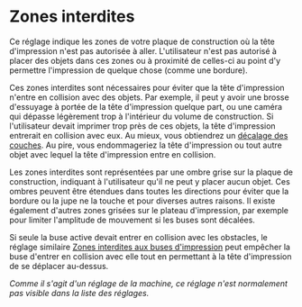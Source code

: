 Zones interdites
====
Ce réglage indique les zones de votre plaque de construction où la tête d'impression n'est pas autorisée à aller. L'utilisateur n'est pas autorisé à placer des objets dans ces zones ou à proximité de celles-ci au point d'y permettre l'impression de quelque chose (comme une bordure).

Ces zones interdites sont nécessaires pour éviter que la tête d'impression n'entre en collision avec des objets. Par exemple, il peut y avoir une brosse d'essuyage à portée de la tête d'impression quelque part, ou une caméra qui dépasse légèrement trop à l'intérieur du volume de construction. Si l'utilisateur devait imprimer trop près de ces objets, la tête d'impression entrerait en collision avec eux. Au mieux, vous obtiendrez un [décalage des couches](../troubleshooting/layer_shift.md). Au pire, vous endommageriez la tête d'impression ou tout autre objet avec lequel la tête d'impression entre en collision.

Les zones interdites sont représentées par une ombre grise sur la plaque de construction, indiquant à l'utilisateur qu'il ne peut y placer aucun objet. Ces ombres peuvent être étendues dans toutes les directions pour éviter que la bordure ou la jupe ne la touche et pour diverses autres raisons. Il existe également d'autres zones grisées sur le plateau d'impression, par exemple pour limiter l'amplitude de mouvement si les buses sont décalées.

Si seule la buse active devait entrer en collision avec les obstacles, le réglage similaire [Zones interdites aux buses d'impression](nozzle_disallowed_areas.md) peut empêcher la buse d'entrer en collision avec elle tout en permettant à la tête d'impression de se déplacer au-dessus.

*Comme il s'agit d'un réglage de la machine, ce réglage n'est normalement pas visible dans la liste des réglages.*
